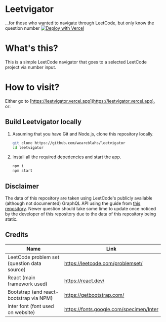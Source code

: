 # Leetvigator

...for those who wanted to navigate through LeetCode, but only know the question number
[![Deploy with Vercel](https://vercel.com/button)](https://vercel.com/new/clone?repository-url=https%3A%2F%2Fgithub.com%2Fweareblahs%2Fleetvigator)

# What's this?

This is a simple LeetCode navigator that goes to a selected LeetCode project via number input.

# How to visit?

Either go to [https://leetvigator.vercel.app](https://leetvigator.vercel.app), or:

## Build Leetvigator locally

1. Assuming that you have Git and Node.js, clone this repository locally.
   ```bash
   git clone https://github.com/weareblahs/leetvigator
   cd leetvigator
   ```
2. Install all the required depedencies and start the app.
   ```bash
   npm i
   npm start
   ```

## Disclaimer

The data of this repository are taken using LeetCode's publicly available (although not documented) GraphQL API using the guide from [this repository](https://github.com/akarsh1995/leetcode-graphql-queries). Newer question should take some time to update once noticed by the developer of this repository due to the data of this repository being static.

## Credits

| Name                                        | Link                                    |
| ------------------------------------------- | --------------------------------------- |
| LeetCode problem set (question data source) | https://leetcode.com/problemset/        |
| React (main framework used)                 | https://react.dev/                      |
| Bootstrap (and react-bootstrap via NPM)     | https://getbootstrap.com/               |
| Inter font (font used on website)           | https://fonts.google.com/specimen/Inter |
